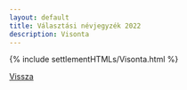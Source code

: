```yaml
---
layout: default
title: Választási névjegyzék 2022
description: Visonta
---
```


{% include settlementHTMLs/Visonta.html %}

[Vissza](./)